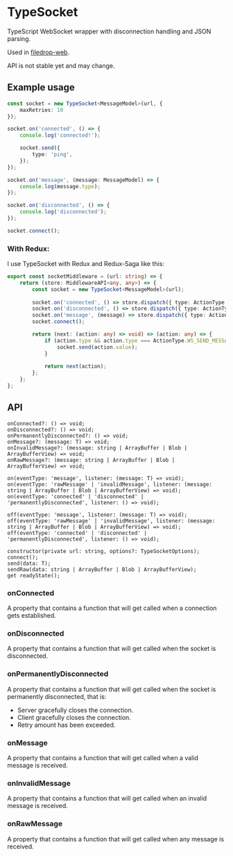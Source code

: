 # TypeSocket

TypeScript WebSocket wrapper with disconnection handling and JSON parsing.

Used in [filedrop-web](https://github.com/mat-sz/filedrop-web).

API is not stable yet and may change.

## Example usage

```ts
const socket = new TypeSocket<MessageModel>(url, {
    maxRetries: 10
});

socket.on('connected', () => {
    console.log('connected!');

    socket.send({
        type: 'ping',
    });
});

socket.on('message', (message: MessageModel) => {
    console.log(message.type);
});

socket.on('disconnected', () => {
    console.log('disconnected');
});

socket.connect();
```

### With Redux:

I use TypeSocket with Redux and Redux-Saga like this:

```ts
export const socketMiddleware = (url: string) => {
    return (store: MiddlewareAPI<any, any>) => {
        const socket = new TypeSocket<MessageModel>(url);
        
        socket.on('connected', () => store.dispatch({ type: ActionType.WS_CONNECTED }));
        socket.on('disconnected', () => store.dispatch({ type: ActionType.WS_DISCONNECTED }));
        socket.on('message', (message) => store.dispatch({ type: ActionType.WS_MESSAGE, value: message }));
        socket.connect();

        return (next: (action: any) => void) => (action: any) => {
            if (action.type && action.type === ActionType.WS_SEND_MESSAGE && socket.readyState === 1) {
                socket.send(action.value);
            }
            
            return next(action);
        };
    };
};
```

## API

```
onConnected?: () => void;
onDisconnected?: () => void;
onPermanentlyDisconnected?: () => void;
onMessage?: (message: T) => void;
onInvalidMessage?: (message: string | ArrayBuffer | Blob | ArrayBufferView) => void;
onRawMessage?: (message: string | ArrayBuffer | Blob | ArrayBufferView) => void;

on(eventType: 'message', listener: (message: T) => void);
on(eventType: 'rawMessage' | 'invalidMessage', listener: (message: string | ArrayBuffer | Blob | ArrayBufferView) => void);
on(eventType: 'connected' | 'disconnected' | 'permanentlyDisconnected', listener: () => void);

off(eventType: 'message', listener: (message: T) => void);
off(eventType: 'rawMessage' | 'invalidMessage', listener: (message: string | ArrayBuffer | Blob | ArrayBufferView) => void);
off(eventType: 'connected' | 'disconnected' | 'permanentlyDisconnected', listener: () => void);

constructor(private url: string, options?: TypeSocketOptions);
connect();
send(data: T);
sendRaw(data: string | ArrayBuffer | Blob | ArrayBufferView);
get readyState();
```

### onConnected

A property that contains a function that will get called when a connection gets established.

### onDisconnected

A property that contains a function that will get called when the socket is disconnected.

### onPermanentlyDisconnected

A property that contains a function that will get called when the socket is permanently disconnected, that is:

* Server gracefully closes the connection.
* Client gracefully closes the connection.
* Retry amount has been exceeded.

### onMessage

A property that contains a function that will get called when a valid message is received.

### onInvalidMessage

A property that contains a function that will get called when an invalid message is received.

### onRawMessage

A property that contains a function that will get called when any message is received.